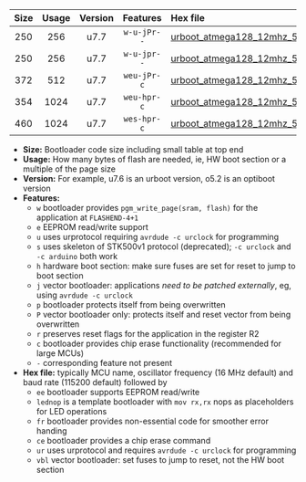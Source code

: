 |Size|Usage|Version|Features|Hex file|
|:-:|:-:|:-:|:-:|:--|
|250|256|u7.7|`w-u-jPr--`|[urboot_atmega128_12mhz_500000bps_lednop_ur_vbl.hex](https://raw.githubusercontent.com/stefanrueger/urboot.hex/main/mcus/atmega128/fcpu_12mhz/500000_bps/urboot_atmega128_12mhz_500000bps_lednop_ur_vbl.hex)|
|250|256|u7.7|`w-u-jpr--`|[urboot_atmega128_12mhz_500000bps_lednop_fr_ur_vbl.hex](https://raw.githubusercontent.com/stefanrueger/urboot.hex/main/mcus/atmega128/fcpu_12mhz/500000_bps/urboot_atmega128_12mhz_500000bps_lednop_fr_ur_vbl.hex)|
|372|512|u7.7|`weu-jPr-c`|[urboot_atmega128_12mhz_500000bps_ee_lednop_fr_ce_ur_vbl.hex](https://raw.githubusercontent.com/stefanrueger/urboot.hex/main/mcus/atmega128/fcpu_12mhz/500000_bps/urboot_atmega128_12mhz_500000bps_ee_lednop_fr_ce_ur_vbl.hex)|
|354|1024|u7.7|`weu-hpr-c`|[urboot_atmega128_12mhz_500000bps_ee_lednop_fr_ce_ur.hex](https://raw.githubusercontent.com/stefanrueger/urboot.hex/main/mcus/atmega128/fcpu_12mhz/500000_bps/urboot_atmega128_12mhz_500000bps_ee_lednop_fr_ce_ur.hex)|
|460|1024|u7.7|`wes-hpr-c`|[urboot_atmega128_12mhz_500000bps_ee_lednop_fr_ce.hex](https://raw.githubusercontent.com/stefanrueger/urboot.hex/main/mcus/atmega128/fcpu_12mhz/500000_bps/urboot_atmega128_12mhz_500000bps_ee_lednop_fr_ce.hex)|

- **Size:** Bootloader code size including small table at top end
- **Usage:** How many bytes of flash are needed, ie, HW boot section or a multiple of the page size
- **Version:** For example, u7.6 is an urboot version, o5.2 is an optiboot version
- **Features:**
  + `w` bootloader provides `pgm_write_page(sram, flash)` for the application at `FLASHEND-4+1`
  + `e` EEPROM read/write support
  + `u` uses urprotocol requiring `avrdude -c urclock` for programming
  + `s` uses skeleton of STK500v1 protocol (deprecated); `-c urclock` and `-c arduino` both work
  + `h` hardware boot section: make sure fuses are set for reset to jump to boot section
  + `j` vector bootloader: applications *need to be patched externally*, eg, using `avrdude -c urclock`
  + `p` bootloader protects itself from being overwritten
  + `P` vector bootloader only: protects itself and reset vector from being overwritten
  + `r` preserves reset flags for the application in the register R2
  + `c` bootloader provides chip erase functionality (recommended for large MCUs)
  + `-` corresponding feature not present
- **Hex file:** typically MCU name, oscillator frequency (16 MHz default) and baud rate (115200 default) followed by
  + `ee` bootloader supports EEPROM read/write
  + `lednop` is a template bootloader with `mov rx,rx` nops as placeholders for LED operations
  + `fr` bootloader provides non-essential code for smoother error handing
  + `ce` bootloader provides a chip erase command
  + `ur` uses urprotocol and requires `avrdude -c urclock` for programming
  + `vbl` vector bootloader: set fuses to jump to reset, not the HW boot section
